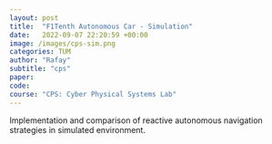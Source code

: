 ```yaml
---
layout: post
title:  "F1Tenth Autonomous Car - Simulation"
date:   2022-09-07 22:20:59 +00:00
image: /images/cps-sim.png
categories: TUM
author: "Rafay"
subtitle: "cps"
paper: 
code:
course: "CPS: Cyber Physical Systems Lab"
---
```


Implementation and comparison of reactive autonomous navigation strategies in simulated environment.